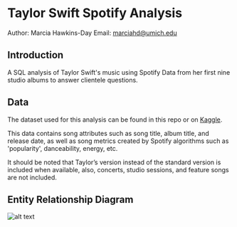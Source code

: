 # Taylor Swift Spotify Analysis

Author: Marcia Hawkins-Day
Email: marciahd@umich.edu

## Introduction
A SQL analysis of Taylor Swift's music using Spotify Data from her first nine studio albums to answer clientele questions. 

## Data

The dataset used for this analysis can be found in this repo or on [Kaggle](https://www.kaggle.com/datasets/thespacefreak/taylor-swift-spotify-data?select=spotify_taylorswift.csv). 

This data contains song attributes such as song title, album title, and release date, as well as song metrics created by Spotify algorithms such as 'popularity', danceability, energy, etc.

It should be noted that Taylor’s version instead of the standard version is included when available, also, concerts, studio sessions, and feature songs are not included. 

## Entity Relationship Diagram
![alt text](./images/ERD.jpg)
